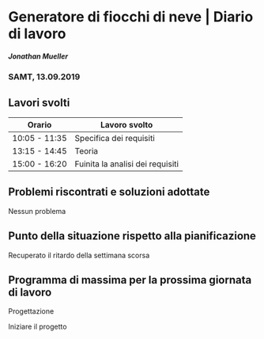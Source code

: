 # Generatore di fiocchi di neve | Diario di lavoro
##### Jonathan Mueller
### SAMT, 13.09.2019

## Lavori svolti


|Orario        |Lavoro svolto                 |
|--------------|------------------------------|
|10:05 - 11:35 |Specifica dei requisiti       |
|13:15 - 14:45 |Teoria                        |
|15:00 - 16:20 |Fuinita la analisi dei requisiti |

##  Problemi riscontrati e soluzioni adottate

Nessun problema

##  Punto della situazione rispetto alla pianificazione

Recuperato il ritardo della settimana scorsa

## Programma di massima per la prossima giornata di lavoro

Progettazione

Iniziare il progetto
